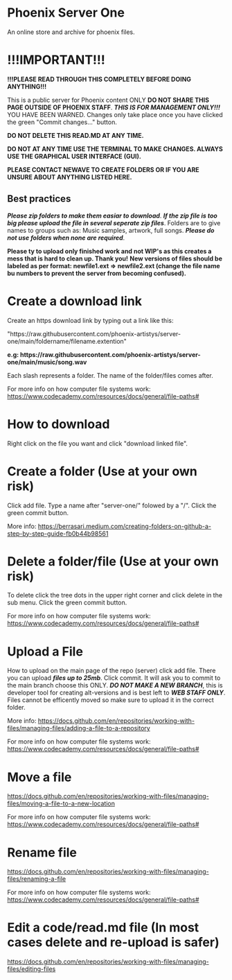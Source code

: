 # Phoenix Server One

An online store and archive for phoenix files.

# !!!IMPORTANT!!!

**!!!PLEASE READ THROUGH THIS COMPLETELY BEFORE DOING ANYTHING!!!**

This is a public server for Phoenix content ONLY **DO NOT SHARE THIS PAGE OUTSIDE OF PHOENIX STAFF**. ***THIS IS FOR MANAGEMENT ONLY!!!*** YOU HAVE BEEN WARNED.
Changes only take place once you have clicked the green "Commit changes..." button.

**DO NOT DELETE THIS READ.MD AT ANY TIME.**

**DO NOT AT ANY TIME USE THE TERMINAL TO MAKE CHANGES. ALWAYS USE THE GRAPHICAL USER INTERFACE (GUI).**

**PLEASE CONTACT NEWAVE TO CREATE FOLDERS OR IF YOU ARE UNSURE ABOUT ANYTHING LISTED HERE.**

## Best practices 

***Please zip folders to make them easiar to download***. ***If the zip file is too big please upload the file in several seperate zip files***. Folders are to give names to groups such as: Music samples, artwork, full songs. ***Please do not use folders when none are required***.

**Please ty to upload only finished work and not WIP's as this creates a mess that is hard to clean up. Thank you!**
**New versions of files should be labeled as per format: newfile1.ext => newfile2.ext (change the file name bu numbers to prevent the server from becoming confused).**

# Create a download link

Create an https download link by typing out a link like this:

"https://<i></i>raw.githubusercontent.com/phoenix-artistys/server-one/main/foldername/filename.extention"

**e.g: https://<i></i>raw.githubusercontent.com/phoenix-artistys/server-one/main/music/song.wav**

Each slash represents a folder. The name of the folder/files comes after.

For more info on how computer file systems work: https://www.codecademy.com/resources/docs/general/file-paths#

# How to download

Right click on the file you want and click "download linked file".

# Create a folder (Use at your own risk)

Click add file. Type a name after "server-one/" folowed by a "/". Click the green commit button.

More info: https://berrasari.medium.com/creating-folders-on-github-a-step-by-step-guide-fb0b44b98561

# Delete a folder/file (Use at your own risk)

To delete click the tree dots in the upper right corner and click delete in the sub menu. Click the green commit button.

For more info on how computer file systems work: https://www.codecademy.com/resources/docs/general/file-paths#

# Upload a File

How to upload on the main page of the repo (server) click add file. There you can upload ***files up to 25mb***. Click commit. It will ask you to commit to the main branch choose this ONLY. ***DO NOT MAKE A NEW BRANCH***, this is developer tool for creating alt-versions and is best left to ***WEB STAFF ONLY***. Files cannot be efficently moved so make sure to upload it in the correct folder.

More info: https://docs.github.com/en/repositories/working-with-files/managing-files/adding-a-file-to-a-repository

For more info on how computer file systems work: https://www.codecademy.com/resources/docs/general/file-paths#

# Move a file

https://docs.github.com/en/repositories/working-with-files/managing-files/moving-a-file-to-a-new-location

For more info on how computer file systems work: https://www.codecademy.com/resources/docs/general/file-paths#

# Rename file

https://docs.github.com/en/repositories/working-with-files/managing-files/renaming-a-file

For more info on how computer file systems work: https://www.codecademy.com/resources/docs/general/file-paths#

# Edit a code/read.md file (In most cases delete and re-upload is safer)

https://docs.github.com/en/repositories/working-with-files/managing-files/editing-files
